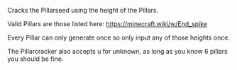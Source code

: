 Cracks the Pillarseed using the height of the Pillars.

Valid Pillars are those listed here: https://minecraft.wiki/w/End_spike

Every Pillar can only generate once so only input any of those heights once.

The Pillarcracker also accepts u for unknown, as long as you know 6 pillars you should be fine.
